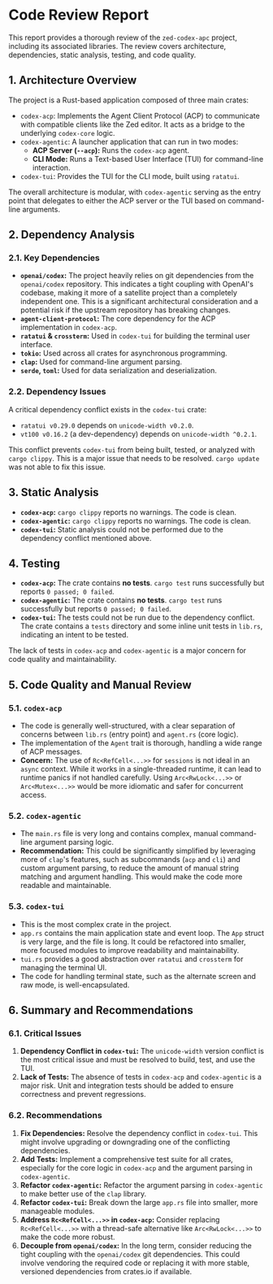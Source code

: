 # Code Review Report

This report provides a thorough review of the `zed-codex-apc` project, including its associated libraries. The review covers architecture, dependencies, static analysis, testing, and code quality.

## 1. Architecture Overview

The project is a Rust-based application composed of three main crates:

*   `codex-acp`: Implements the Agent Client Protocol (ACP) to communicate with compatible clients like the Zed editor. It acts as a bridge to the underlying `codex-core` logic.
*   `codex-agentic`: A launcher application that can run in two modes:
    *   **ACP Server (`--acp`):** Runs the `codex-acp` agent.
    *   **CLI Mode:** Runs a Text-based User Interface (TUI) for command-line interaction.
*   `codex-tui`: Provides the TUI for the CLI mode, built using `ratatui`.

The overall architecture is modular, with `codex-agentic` serving as the entry point that delegates to either the ACP server or the TUI based on command-line arguments.

## 2. Dependency Analysis

### 2.1. Key Dependencies

*   **`openai/codex`:** The project heavily relies on git dependencies from the `openai/codex` repository. This indicates a tight coupling with OpenAI's codebase, making it more of a satellite project than a completely independent one. This is a significant architectural consideration and a potential risk if the upstream repository has breaking changes.
*   **`agent-client-protocol`:** The core dependency for the ACP implementation in `codex-acp`.
*   **`ratatui` & `crossterm`:** Used in `codex-tui` for building the terminal user interface.
*   **`tokio`:** Used across all crates for asynchronous programming.
*   **`clap`:** Used for command-line argument parsing.
*   **`serde`, `toml`:** Used for data serialization and deserialization.

### 2.2. Dependency Issues

A critical dependency conflict exists in the `codex-tui` crate:

*   `ratatui v0.29.0` depends on `unicode-width v0.2.0`.
*   `vt100 v0.16.2` (a dev-dependency) depends on `unicode-width ^0.2.1`.

This conflict prevents `codex-tui` from being built, tested, or analyzed with `cargo clippy`. This is a major issue that needs to be resolved. `cargo update` was not able to fix this issue.

## 3. Static Analysis

*   **`codex-acp`:** `cargo clippy` reports no warnings. The code is clean.
*   **`codex-agentic`:** `cargo clippy` reports no warnings. The code is clean.
*   **`codex-tui`:** Static analysis could not be performed due to the dependency conflict mentioned above.

## 4. Testing

*   **`codex-acp`:** The crate contains **no tests**. `cargo test` runs successfully but reports `0 passed; 0 failed`.
*   **`codex-agentic`:** The crate contains **no tests**. `cargo test` runs successfully but reports `0 passed; 0 failed`.
*   **`codex-tui`:** The tests could not be run due to the dependency conflict. The crate contains a `tests` directory and some inline unit tests in `lib.rs`, indicating an intent to be tested.

The lack of tests in `codex-acp` and `codex-agentic` is a major concern for code quality and maintainability.

## 5. Code Quality and Manual Review

### 5.1. `codex-acp`

*   The code is generally well-structured, with a clear separation of concerns between `lib.rs` (entry point) and `agent.rs` (core logic).
*   The implementation of the `Agent` trait is thorough, handling a wide range of ACP messages.
*   **Concern:** The use of `Rc<RefCell<...>>` for `sessions` is not ideal in an `async` context. While it works in a single-threaded runtime, it can lead to runtime panics if not handled carefully. Using `Arc<RwLock<...>>` or `Arc<Mutex<...>>` would be more idiomatic and safer for concurrent access.

### 5.2. `codex-agentic`

*   The `main.rs` file is very long and contains complex, manual command-line argument parsing logic.
*   **Recommendation:** This could be significantly simplified by leveraging more of `clap`'s features, such as subcommands (`acp` and `cli`) and custom argument parsing, to reduce the amount of manual string matching and argument handling. This would make the code more readable and maintainable.

### 5.3. `codex-tui`

*   This is the most complex crate in the project.
*   `app.rs` contains the main application state and event loop. The `App` struct is very large, and the file is long. It could be refactored into smaller, more focused modules to improve readability and maintainability.
*   `tui.rs` provides a good abstraction over `ratatui` and `crossterm` for managing the terminal UI.
*   The code for handling terminal state, such as the alternate screen and raw mode, is well-encapsulated.

## 6. Summary and Recommendations

### 6.1. Critical Issues

1.  **Dependency Conflict in `codex-tui`:** The `unicode-width` version conflict is the most critical issue and must be resolved to build, test, and use the TUI.
2.  **Lack of Tests:** The absence of tests in `codex-acp` and `codex-agentic` is a major risk. Unit and integration tests should be added to ensure correctness and prevent regressions.

### 6.2. Recommendations

1.  **Fix Dependencies:** Resolve the dependency conflict in `codex-tui`. This might involve upgrading or downgrading one of the conflicting dependencies.
2.  **Add Tests:** Implement a comprehensive test suite for all crates, especially for the core logic in `codex-acp` and the argument parsing in `codex-agentic`.
3.  **Refactor `codex-agentic`:** Refactor the argument parsing in `codex-agentic` to make better use of the `clap` library.
4.  **Refactor `codex-tui`:** Break down the large `app.rs` file into smaller, more manageable modules.
5.  **Address `Rc<RefCell<...>>` in `codex-acp`:** Consider replacing `Rc<RefCell<...>>` with a thread-safe alternative like `Arc<RwLock<...>>` to make the code more robust.
6.  **Decouple from `openai/codex`:** In the long term, consider reducing the tight coupling with the `openai/codex` git dependencies. This could involve vendoring the required code or replacing it with more stable, versioned dependencies from crates.io if available.
